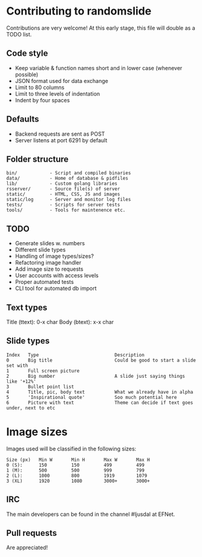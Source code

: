 # Contributing to randomslide
Contributions are very welcome! At this early stage, this file will double as a TODO list.

## Code style
* Keep variable & function names short and in lower case (whenever possible)
* JSON format used for data exchange
* Limit to 80 columns
* Limit to three levels of indentation
* Indent by four spaces

## Defaults
* Backend requests are sent as POST
* Server listens at port 6291 by default

## Folder structure
```
bin/            - Script and compiled binaries
data/           - Home of database & pidfiles
lib/            - Custom golang libraries
rsserver/       - Source file(s) of server
static/         - HTML, CSS, JS and images
static/log      - Server and monitor log files
tests/          - Scripts for server tests
tools/          - Tools for maintenence etc.
```

## TODO
* Generate slides w. numbers
* Different slide types
* Handling of image types/sizes?
* Refactoring image handler
* Add image size to requests
* User accounts with access levels
* Proper automated tests
* CLI tool for automated db import

## Text types
Title (ttext): 0-x char
Body (btext): x-x char

## Slide types
```
Index   Type                            Description
0       Big title                       Could be good to start a slide set with
1       Full screen picture
2       Big number                      A slide just saying things like '+12%'
3       Bullet point list
4       Title, pic, body text           What we already have in alpha
5       'Inspirational quote'           Soo much potential here
6       Picture with text               Theme can decide if text goes under, next to etc
```

# Image sizes
Images used will be classified in the following sizes:
```
Size (px)   Min W       Min H       Max W       Max H
0 (S):      150         150         499         499
1 (M):      500         500         999         799
2 (L):      1000        800         1919        1079
3 (XL)      1920        1080        3000+       3000+
```

## IRC
The main developers can be found in the channel #ljusdal at EFNet.

## Pull requests
Are appreciated!
